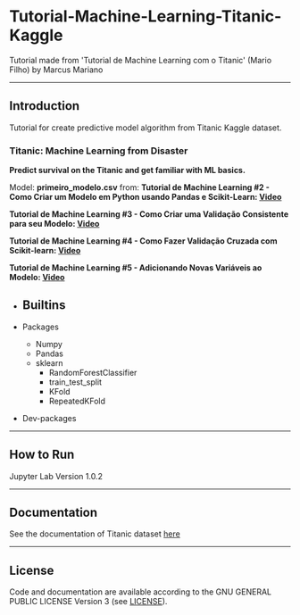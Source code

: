 # Tutorial-Machine-Learning-Titanic-Kaggle
Tutorial made from 'Tutorial de Machine Learning com o Titanic' (Mario Filho) by Marcus Mariano

---

## Introduction

Tutorial for create predictive model algorithm from Titanic Kaggle dataset.

### Titanic: Machine Learning from Disaster

**Predict survival on the Titanic and get familiar with ML basics.**

Model: __primeiro_modelo.csv__ from: **Tutorial de Machine Learning #2 - Como Criar um Modelo em Python usando Pandas e Scikit-Learn: [Video](https://www.youtube.com/watch?v=H5aEJazx2Yc&list=PLwnip85KhroW8Q1JSNbgl06iNPeC0SDkx&index=2)**

**Tutorial de Machine Learning #3 - Como Criar uma Validação Consistente para seu Modelo: [Video](https://www.youtube.com/watch?v=K86voC1gRIk&list=PLwnip85KhroW8Q1JSNbgl06iNPeC0SDkx&index=3)**

**Tutorial de Machine Learning #4 - Como Fazer Validação Cruzada com Scikit-learn: [Video](https://www.youtube.com/watch?v=LxvFuLDXUdk&list=PLwnip85KhroW8Q1JSNbgl06iNPeC0SDkx&index=4)**

**Tutorial de Machine Learning #5 - Adicionando Novas Variáveis ao Modelo: [Video](https://www.youtube.com/watch?v=4I7YMPxps1k&list=PLwnip85KhroW8Q1JSNbgl06iNPeC0SDkx&index=5)**

- Builtins
    -

- Packages
    - Numpy
    - Pandas
    - sklearn
        - RandomForestClassifier
        - train_test_split
        - KFold
        - RepeatedKFold



- Dev-packages


---

## How to Run

Jupyter Lab Version 1.0.2

---

## Documentation

See the documentation of Titanic dataset [here](https://www.kaggle.com/c/titanic/data)

---

## License

Code and documentation are available according to the GNU GENERAL PUBLIC LICENSE Version 3 (see [LICENSE](https://www.gnu.org/licenses/gpl.html)).
